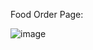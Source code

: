 Food Order Page:


![image](https://github.com/user-attachments/assets/b1cb6bdd-2c17-4ff7-84d5-350512b0f49c)

